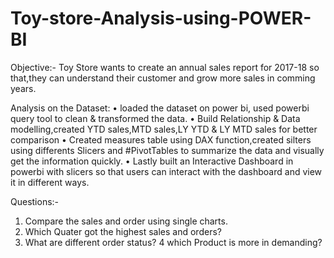 # Toy-store-Analysis-using-POWER-BI
Objective:-
Toy Store wants to create an annual sales report for 2017-18 so that,they can understand their customer and grow more sales in comming years.

Analysis on the Dataset:
• loaded the dataset on power bi, used powerbi query tool to clean & transformed the data.
• Build Relationship & Data modelling,created YTD sales,MTD sales,LY YTD & LY MTD sales for better comparison 
• Created measures table using DAX function,created silters using differents Slicers and #PivotTables to summarize the data and visually get the information quickly.
• Lastly built an Interactive Dashboard in powerbi with slicers so that users can interact with the dashboard and view it in different ways.

Questions:-
1. Compare the sales and order using single charts.
2. Which Quater got the highest sales and orders?
3. What are different order status?
4 which Product is more in demanding?
